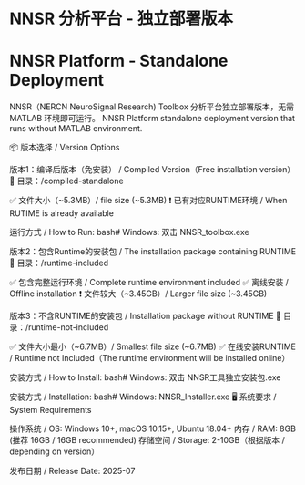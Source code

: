 # NNSR 分析平台 - 独立部署版本
# NNSR Platform - Standalone Deployment

NNSR（NERCN NeuroSignal Research) Toolbox 分析平台独立部署版本，无需 MATLAB 环境即可运行。
NNSR Platform standalone deployment version that runs without MATLAB environment.

📦 版本选择 / Version Options

版本1：编译后版本（免安装） / Compiled Version（Free installation version）
📁 目录：/compiled-standalone

✅ 文件大小（~5.3MB）/ file size (~5.3MB)
❗ 已有对应RUNTIME环境 / When RUTIME is already available

运行方式 / How to Run:
bash# Windows: 双击 NNSR_toolbox.exe

版本2：包含Runtime的安装包 / The installation package containing RUNTIME
📁 目录：/runtime-included

✅ 包含完整运行环境 / Complete runtime environment included
✅ 离线安装 / Offline installation
❗ 文件较大（~3.45GB）/ Larger file size (~3.45GB)

版本3：不含RUNTIME的安装包 / Installation package without RUNTIME
📁 目录：/runtime-not-included

✅ 文件大小最小（~6.7MB）/ Smallest file size (~6.7MB)
✅ 在线安装RUNTIME / Runtime not Included（The runtime environment will be installed online）

安装方式 / How to Install:
bash# Windows: 双击 NNSR工具独立安装包.exe

安装方式 / Installation:
bash# Windows: NNSR_Installer.exe
🖥️ 系统要求 / System Requirements

操作系统 / OS: Windows 10+, macOS 10.15+, Ubuntu 18.04+
内存 / RAM: 8GB (推荐 16GB / 16GB recommended)
存储空间 / Storage: 2-10GB（根据版本 / depending on version）

发布日期 / Release Date: 2025-07
